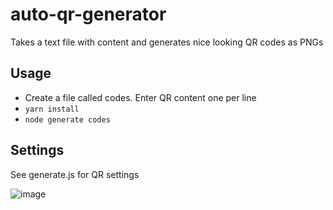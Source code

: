 # auto-qr-generator
Takes a text file with content and generates nice looking QR codes as PNGs

## Usage
* Create a file called codes. Enter QR content one per line
* `yarn install`
* `node generate codes`

## Settings

See generate.js for QR settings

![image](https://github.com/paintoshi/auto-qr-generator/assets/88572775/21079e7d-9dbc-40d6-b5c6-05c494e1e90b)
